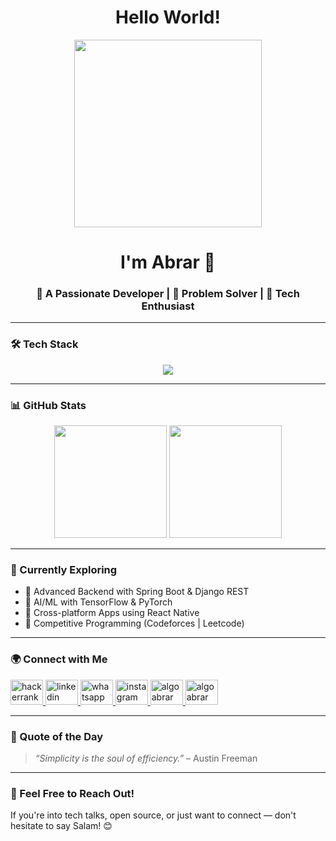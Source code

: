 <div align="center">
  <h1>Hello World!</h1>
</div>
<div align="center">
  <img src="https://github.com/AlgoAbrar/AlgoAbrar/raw/main/Assalam%20Mualaikum.gif" height="300" />
  <h1>I'm Abrar 👋</h1>
  <h3>🚀 A Passionate Developer | 🎯 Problem Solver | 🎨 Tech Enthusiast</h3>
</div>

---

### 🛠️ Tech Stack

<div align="center">
  
  <img src="https://skillicons.dev/icons?i=python,java,c,cpp,js,ts,react,nodejs,express,django,spring,tailwindcss,bootstrap,heroku,netlify,git,github,postgres,mysql,sqlite,opencv,pytorch,tensorflow,matlab,ubuntu,html,css,jquery" />
  
</div>

---

### 📊 GitHub Stats

<div align="center">
  <img src="https://github-readme-stats.vercel.app/api?username=AlgoAbrar&show_icons=true&theme=dracula&hide_border=false&count_private=true" height="180" />
  <img src="https://github-readme-stats.vercel.app/api/top-langs/?username=AlgoAbrar&layout=compact&langs_count=10&theme=dracula&hide_border=false" height="180" />
</div>

---

### 🧠 Currently Exploring

- 💼 Advanced Backend with Spring Boot & Django REST
- 🧠 AI/ML with TensorFlow & PyTorch
- 📱 Cross-platform Apps using React Native
- 🚀 Competitive Programming (Codeforces | Leetcode)

---

### 🌍 Connect with Me

<div align="left">
  <a href="https://www.hackerrank.com/profile/AlgoAbrar" target="_blank">
    <img src="https://raw.githubusercontent.com/maurodesouza/profile-readme-generator/master/src/assets/icons/social/hackerrank/default.svg" width="52" height="40" alt="hackerrank logo"  />
  </a>
  <a href="https://www.linkedin.com/in/saiyedulabrar/" target="_blank">
    <img src="https://raw.githubusercontent.com/maurodesouza/profile-readme-generator/master/src/assets/icons/social/linkedin/default.svg" width="52" height="40" alt="linkedin logo"  />
  </a>
  <a href="https://wa.me/qr/WXPADZVHIG4IF1 " target="_blank">
    <img src="https://raw.githubusercontent.com/maurodesouza/profile-readme-generator/master/src/assets/icons/social/whatsapp/default.svg" width="52" height="40" alt="whatsapp logo"  />
  </a>
  <a href="https://www.instagram.com/algoabrar/" target="_blank">
    <img src="https://raw.githubusercontent.com/maurodesouza/profile-readme-generator/master/src/assets/icons/social/instagram/default.svg" width="52" height="40" alt="instagram logo"  />
  </a>
  <a href="https://codeforces.com/profile/algoabrar" target="blank">
    <img src="https://raw.githubusercontent.com/rahuldkjain/github-profile-readme-generator/master/src/images/icons/Social/codeforces.svg" alt="algoabrar" width="52" height="40" />
  </a>
  <a href="https://www.leetcode.com/algoabrar" target="blank"><img  src="https://raw.githubusercontent.com/rahuldkjain/github-profile-readme-generator/master/src/images/icons/Social/leet-code.svg" alt="algoabrar" width="52" height="40" />
  </a>

</div>

---

### 🎯 Quote of the Day

> *“Simplicity is the soul of efficiency.”* – Austin Freeman

---

### 💬 Feel Free to Reach Out!

If you're into tech talks, open source, or just want to connect — don't hesitate to say Salam! 😊

